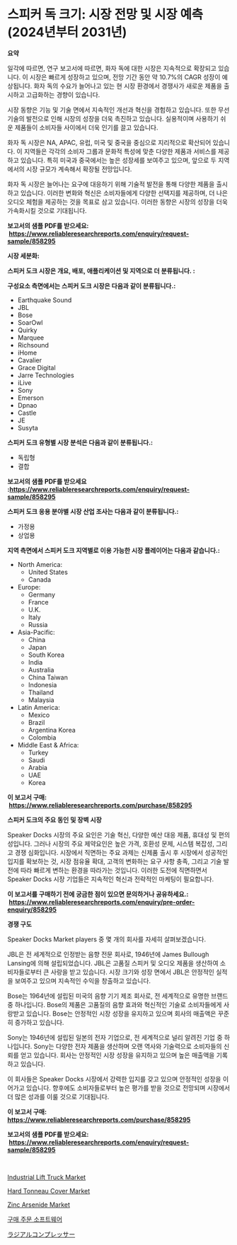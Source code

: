 <p><h1>스피커 독 크기: 시장 전망 및 시장 예측 (2024년부터 2031년)</h1></p><p><strong>요약</strong></p>
<p><p>일각에 따르면, 연구 보고서에 따르면, 화자 독에 대한 시장은 지속적으로 확장되고 있습니다. 이 시장은 빠르게 성장하고 있으며, 전망 기간 동안 약 10.7%의 CAGR 성장이 예상됩니다. 화자 독의 수요가 늘어나고 있는 현 시장 환경에서 경쟁사가 새로운 제품을 출시하고 고급화하는 경향이 있습니다.</p><p>시장 동향은 기능 및 기술 면에서 지속적인 개선과 혁신을 경험하고 있습니다. 또한 무선 기술의 발전으로 인해 시장의 성장을 더욱 촉진하고 있습니다. 실용적이며 사용하기 쉬운 제품들이 소비자들 사이에서 더욱 인기를 끌고 있습니다.</p><p>화자 독 시장은 NA, APAC, 유럽, 미국 및 중국을 중심으로 지리적으로 확산되어 있습니다. 이 지역들은 각각의 소비자 그룹과 문화적 특성에 맞춘 다양한 제품과 서비스를 제공하고 있습니다. 특히 미국과 중국에서는 높은 성장세를 보여주고 있으며, 앞으로 두 지역에서의 시장 규모가 계속해서 확장될 전망입니다.</p><p>화자 독 시장은 늘어나는 요구에 대응하기 위해 기술적 발전을 통해 다양한 제품을 출시하고 있습니다. 이러한 변화와 혁신은 소비자들에게 다양한 선택지를 제공하며, 더 나은 오디오 체험을 제공하는 것을 목표로 삼고 있습니다. 이러한 동향은 시장의 성장을 더욱 가속화시킬 것으로 기대됩니다.</p></p>
<p><strong>보고서의 샘플 PDF를 받으세요: &nbsp;<a href="https://www.reliableresearchreports.com/enquiry/request-sample/858295">https://www.reliableresearchreports.com/enquiry/request-sample/858295</a></strong></p>
<p><strong>시장 세분화:</strong></p>
<p><strong> 스피커 도크 시장은 개요, 배포, 애플리케이션 및 지역으로 더 분류됩니다. :</strong></p>
<p><strong>구성요소 측면에서는 스피커 도크 시장은 다음과 같이 분류됩니다.:</strong></p>
<p><ul><li>Earthquake Sound</li><li>JBL</li><li>Bose</li><li>SoarOwl</li><li>Quirky</li><li>Marquee</li><li>Richsound</li><li>iHome</li><li>Cavalier</li><li>Grace Digital</li><li>Jarre Technologies</li><li>iLive</li><li>Sony</li><li>Emerson</li><li>Dpnao</li><li>Castle</li><li>JE</li><li>Susyta</li></ul></p>
<p><strong> 스피커 도크 유형별 시장 분석은 다음과 같이 분류됩니다.:</strong></p>
<p><ul><li>독립형</li><li>결합</li></ul></p>
<p><strong>보고서의 샘플 PDF를 받으세요 :<a href="https://www.reliableresearchreports.com/enquiry/request-sample/858295">https://www.reliableresearchreports.com/enquiry/request-sample/858295</a></strong></p>
<p><strong> 스피커 도크 응용 분야별 시장 산업 조사는 다음과 같이 분류됩니다.:</strong></p>
<p><ul><li>가정용</li><li>상업용</li></ul></p>
<p><strong>지역 측면에서 스피커 도크 지역별로 이용 가능한 시장 플레이어는 다음과 같습니다.:</strong></p>
<p><ul>
    <li>
        North America:
        <ul>
            <li>United States</li>
            <li>Canada</li>
        </ul>
    </li>
    <li>
        Europe:
        <ul>
            <li>Germany</li>
            <li>France</li>
            <li>U.K.</li>
            <li>Italy</li>
            <li>Russia</li>
        </ul>
    </li>
    <li>
        Asia-Pacific:
        <ul>
            <li>China</li>
            <li>Japan</li>
            <li>South Korea</li>
            <li>India</li>
            <li>Australia</li>
            <li>China Taiwan</li>
            <li>Indonesia</li>
            <li>Thailand</li>
            <li>Malaysia</li>
        </ul>
    </li>
    <li>
        Latin America:
        <ul>
            <li>Mexico</li>
            <li>Brazil</li>
            <li>Argentina Korea</li>
            <li>Colombia</li>
        </ul>
    </li>
    <li>
        Middle East & Africa:
        <ul>
            <li>Turkey</li>
            <li>Saudi</li>
            <li>Arabia</li>
            <li>UAE</li>
            <li>Korea</li>
        </ul>
    </li>
    </ul></p>
<p><strong>이 보고서 구매: &nbsp;<a href="https://www.reliableresearchreports.com/purchase/858295">https://www.reliableresearchreports.com/purchase/858295</a></strong></p>
<p><strong>스피커 도크의 주요 동인 및 장벽 시장</strong></p>
<p><p>Speaker Docks 시장의 주요 요인은 기술 혁신, 다양한 예산 대응 제품, 휴대성 및 편의성입니다. 그러나 시장의 주요 제약요인은 높은 가격, 호환성 문제, 시스템 복잡성, 그리고 경쟁 심화입니다. 시장에서 직면하는 주요 과제는 신제품 출시 후 시장에서 성공적인 입지를 확보하는 것, 시장 점유율 확대, 고객의 변화하는 요구 사항 충족, 그리고 기술 발전에 따라 빠르게 변하는 환경을 따라가는 것입니다. 이러한 도전에 직면하면서 Speaker Docks 시장 기업들은 지속적인 혁신과 전략적인 마케팅이 필요합니다.</p></p>
<p><strong>이 보고서를 구매하기 전에 궁금한 점이 있으면 문의하거나 공유하세요.: &nbsp;<a href="https://www.reliableresearchreports.com/enquiry/pre-order-enquiry/858295">https://www.reliableresearchreports.com/enquiry/pre-order-enquiry/858295</a></strong></p>
<p><strong>경쟁 구도</strong></p>
<p><p>Speaker Docks Market players 중 몇 개의 회사를 자세히 살펴보겠습니다.</p><p>JBL은 전 세계적으로 인정받는 음향 전문 회사로, 1946년에 James Bullough Lansing에 의해 설립되었습니다. JBL은 고품질 스피커 및 오디오 제품을 생산하여 소비자들로부터 큰 사랑을 받고 있습니다. 시장 크기와 성장 면에서 JBL은 안정적인 실적을 보여주고 있으며 지속적인 수익을 창출하고 있습니다.</p><p>Bose는 1964년에 설립된 미국의 음향 기기 제조 회사로, 전 세계적으로 유명한 브랜드 중 하나입니다. Bose의 제품은 고품질의 음향 효과와 혁신적인 기술로 소비자들에게 사랑받고 있습니다. Bose는 안정적인 시장 성장을 유지하고 있으며 회사의 매출액은 꾸준히 증가하고 있습니다.</p><p>Sony는 1946년에 설립된 일본의 전자 기업으로, 전 세계적으로 널리 알려진 기업 중 하나입니다. Sony는 다양한 전자 제품을 생산하며 오랜 역사와 기술력으로 소비자들의 신뢰를 얻고 있습니다. 회사는 안정적인 시장 성장을 유지하고 있으며 높은 매출액을 기록하고 있습니다.</p><p>이 회사들은 Speaker Docks 시장에서 강력한 입지를 갖고 있으며 안정적인 성장을 이어가고 있습니다. 향후에도 소비자들로부터 높은 평가를 받을 것으로 전망되며 시장에서 더 많은 성과를 이룰 것으로 기대됩니다.</p></p>
<p><strong>이 보고서 구매: &nbsp; <a href="https://www.reliableresearchreports.com/purchase/858295">https://www.reliableresearchreports.com/purchase/858295</a></strong></p>
<p><strong>보고서의 샘플 PDF를 받으세요: &nbsp;<a href="https://www.reliableresearchreports.com/enquiry/request-sample/858295">https://www.reliableresearchreports.com/enquiry/request-sample/858295</a></strong><strong></strong></p>
<p>&nbsp;</p>
<p><p><a href="https://view.publitas.com/reportprime-1/industrial-lift-truck-market-growth-market-trends-covid-19-impact-and-forecasts-for-period-from-2024-2031/">Industrial Lift Truck Market</a></p><p><a href="https://issuu.com/reportprime-2/docs/hard-tonneau-cover-market-size-2030.pptx">Hard Tonneau Cover Market</a></p><p><a href="https://confirmed-shield-e13.notion.site/Zinc-Arsenide-Market-Size-Growth-and-Forecast-from-2024-2031-cfb60436ce7b4ee994ab14180f9edb13">Zinc Arsenide Market</a></p><p><a href="https://github.com/fredrickeglers/Market-Research-Report-List-1/blob/main/62168989437.md">구매 주문 소프트웨어</a></p><p><a href="https://github.com/efcvopdgkdx128/Market-Research-Report-List-1/blob/main/499071510022.md">ラジアルコンプレッサー</a></p></p>